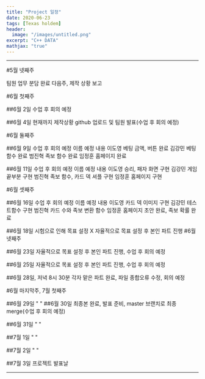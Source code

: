 ```yaml
---
title: "Project 일정"
date: 2020-06-23
tags: [Texas holdem]
header:
  image: "/images/untitled.png"
excerpt: "C++ DATA"
mathjax: "true"
---
```



---------------------------
#5월 넷째주

팀원 업무 분담 완료
다음주, 제작 상황 보고

#6월 첫째주

##6월 2일
수업 후 회의 예정

##6월 4일
현재까지 제작상황 github 업로드 및 팀원 발표(수업 후 회의 예정)

#6월 둘째주

##6월 9일
수업 후 회의 예정
이름	예정 내용
이도영	베팅 금액, 버튼 완료
김강민	베팅 함수 완료
범진혁	족보 함수 완료
임정훈	홈페이지 완료

##6월 11일
수업 후 회의 예정
이름	예정 내용
이도영	승리, 패자 화면 구현
김강민	게임 끝부분 구현
범진혁	족보 함수, 카드 덱 셔플 구현
임정훈	홈페이지 구현

#6월 셋째주

##6월 16일
수업 후 회의 예정
이름	예정 내용
이도영	카드 덱 이미지 구현
김강민	테스트함수 구현
범진혁	카드 수와 족보 변환 함수
임정훈	홈페이지 초안 완료, 족보 확률 완료

##6월 18일
시험으로 인해 목표 설정 X
자율적으로 목표 설정 후 본인 파트 진행
#6월 넷째주

##6월 23일
자율적으로 목표 설정 후 본인 파트 진행, 수업 후 회의 예정

##6월 25일
자율적으로 목표 설정 후 본인 파트 진행, 수업 후 회의 예정

##6월 28일, 저녁 8시 30분
각자 맡은 파트 완료, 파일 종합오류 수정, 회의 예정

#6월 마지막주, 7월 첫째주

##6월 29일
" "
##6월 30일
최종본 완료, 발표 준비, master 브랜치로 최종 merge(수업 후 회의 예정)

##6월 31일
" "

##7월 1일
" "

##7월 2일
" "

##7월 3일
프로젝트 발표날

---------------------------